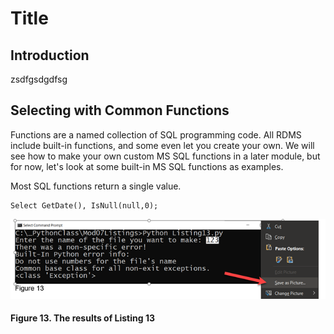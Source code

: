# Title
## Introduction
zsdfgsdgdfsg
## Selecting with Common Functions
Functions are a named collection of SQL programming code. All RDMS include built-in functions, and some even let you create your own. We will see how to make your own custom MS SQL functions in a later module, but for now, let's look at some built-in MS SQL functions as examples.    

Most SQL functions return a single value.  

```
Select GetDate(), IsNull(null,0);
```

![Results of Listing 13](./images/Picture1.png "Results of Listing 13")
#### Figure 13. The results of Listing 13

